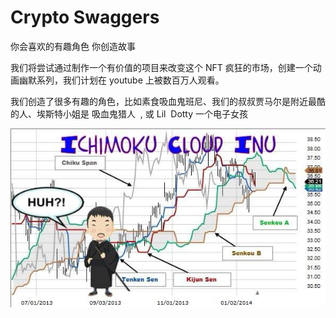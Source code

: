 # Crypto Swaggers

<p>你会喜欢的有趣角色 你创造故事</p>
<p>我们将尝试通过制作一个有价值的项目来改变这个 NFT 疯狂的市场，创建一个动画幽默系列，我们计划在 youtube 上被数百万人观看。</p>
<p>我们创造了很多有趣的角色，比如素食吸血鬼班尼、我们的叔叔贾马尔是附近最酷的人、埃斯特小姐是&nbsp;吸血鬼猎人&nbsp; , 或 Lil&nbsp; Dotty 一个电子女孩</p>

![FU7RtqUVUAAT5Vq](FU7RtqUVUAAT5Vq.jpg)

